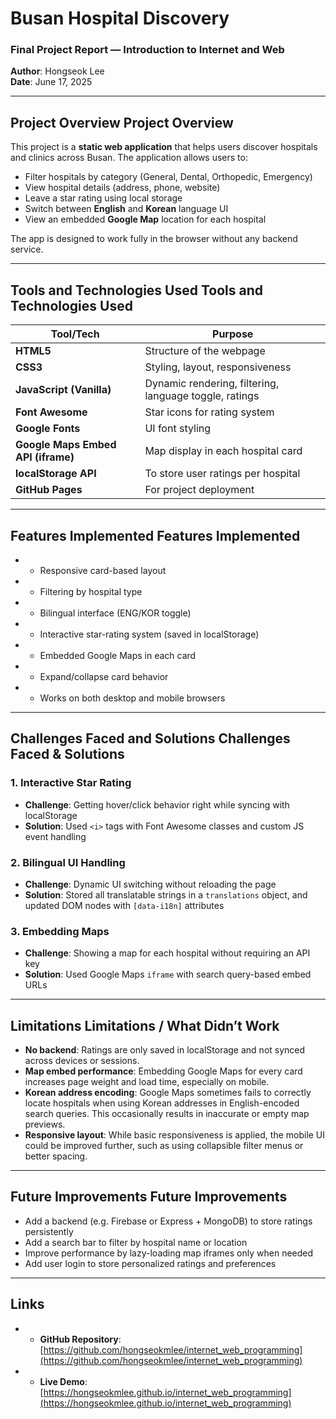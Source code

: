 # Busan Hospital Discovery

### Final Project Report — Introduction to Internet and Web
**Author**: Hongseok Lee  
**Date**: June 17, 2025

---

## Project Overview Project Overview

This project is a **static web application** that helps users discover hospitals and clinics across Busan. The application allows users to:

- Filter hospitals by category (General, Dental, Orthopedic, Emergency)
- View hospital details (address, phone, website)
- Leave a star rating using local storage
- Switch between **English** and **Korean** language UI
- View an embedded **Google Map** location for each hospital

The app is designed to work fully in the browser without any backend service.

---

## Tools and Technologies Used Tools and Technologies Used

| Tool/Tech | Purpose |
|-----------|---------|
| **HTML5** | Structure of the webpage |
| **CSS3**  | Styling, layout, responsiveness |
| **JavaScript (Vanilla)** | Dynamic rendering, filtering, language toggle, ratings |
| **Font Awesome** | Star icons for rating system |
| **Google Fonts** | UI font styling |
| **Google Maps Embed API (iframe)** | Map display in each hospital card |
| **localStorage API** | To store user ratings per hospital |
| **GitHub Pages** | For project deployment |

---

## Features Implemented Features Implemented

- - Responsive card-based layout
- - Filtering by hospital type
- - Bilingual interface (ENG/KOR toggle)
- - Interactive star-rating system (saved in localStorage)
- - Embedded Google Maps in each card
- - Expand/collapse card behavior
- - Works on both desktop and mobile browsers

---

## Challenges Faced and Solutions Challenges Faced & Solutions

### 1. **Interactive Star Rating**
- **Challenge**: Getting hover/click behavior right while syncing with localStorage  
- **Solution**: Used `<i>` tags with Font Awesome classes and custom JS event handling

### 2. **Bilingual UI Handling**
- **Challenge**: Dynamic UI switching without reloading the page  
- **Solution**: Stored all translatable strings in a `translations` object, and updated DOM nodes with `[data-i18n]` attributes

### 3. **Embedding Maps**
- **Challenge**: Showing a map for each hospital without requiring an API key  
- **Solution**: Used Google Maps `iframe` with search query-based embed URLs

---

## Limitations Limitations / What Didn’t Work

- **No backend**: Ratings are only saved in localStorage and not synced across devices or sessions.
- **Map embed performance**: Embedding Google Maps for every card increases page weight and load time, especially on mobile.
- **Korean address encoding**: Google Maps sometimes fails to correctly locate hospitals when using Korean addresses in English-encoded search queries. This occasionally results in inaccurate or empty map previews.
- **Responsive layout**: While basic responsiveness is applied, the mobile UI could be improved further, such as using collapsible filter menus or better spacing.

---

## Future Improvements Future Improvements

- Add a backend (e.g. Firebase or Express + MongoDB) to store ratings persistently
- Add a search bar to filter by hospital name or location
- Improve performance by lazy-loading map iframes only when needed
- Add user login to store personalized ratings and preferences

---

## Links

- - **GitHub Repository**: [https://github.com/hongseokmlee/internet_web_programming](https://github.com/hongseokmlee/internet_web_programming)  
- - **Live Demo**: [https://hongseokmlee.github.io/internet_web_programming](https://hongseokmlee.github.io/internet_web_programming)  
